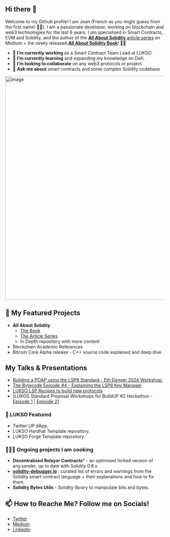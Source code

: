 ## Hi there 👋

Welcome to my Github profile! I am Jean (French as you might guess from the first name! 🥖🥐).
I am a passionate developer, working on blockchain and web3 technologies for the last 6 years.
I am specialised in Smart Contracts, EVM and Solidity, and the author of the [**All About Solidity** article series](https://medium.com/me/stories/public) on Medium + the newly released [**All About Solidity Book**](https://leanpub.com/all-about-solidity-book#:~:text=A%20developer%20guide%20for%20smart,build%20new%20protocols%20and%20dApps.&text=Discover%20the%20secrets%20of%20the,About%20Solidity%22%20for%20a%20reason!)! 📑📖 

- 🔭 **I’m currently working** as a Smart Contract Team Lead at LUKSO.
- 🌱 **I’m currently learning** and expanding my knowledge on Defi.
- 👯 **I’m looking to collaborate** on any web3 protocols or project.
- 💬 **Ask me about** smart contracts and some complex Solidity codebase

<img width="708" alt="image" src="https://github.com/user-attachments/assets/dc6ebad4-acf8-4c2d-a6d4-5c50a6a4e42d">

<!--
**CJ42/CJ42** is a ✨ _special_ ✨ repository because its `README.md` (this file) appears on your GitHub profile.

Here are some ideas to get you started:
- ⚡ Fun fact: ...
- 🤔 **I’m looking for help** with front-end web design to 
-->

## 🌟 My Featured Projects

- **All About Solidity**
    - [The Book](https://leanpub.com/all-about-solidity-book#:~:text=A%20developer%20guide%20for%20smart,build%20new%20protocols%20and%20dApps.&text=Discover%20the%20secrets%20of%20the,About%20Solidity%22%20for%20a%20reason!)
    - [The Article Series](https://medium.com/coinmonks/all-about-solidity-article-series-f57be7bf6746
)
    - In Depth repository with more content
- Blockchain Academic References
- Bitcoin Core Alpha release - C++ source code explained and deep dive

## My Talks & Presentations

- [Building a POAP using the LSP8 Standard - Eth Denver 2024 Workshop.](https://www.youtube.com/watch?v=ff_IYOuQn_s&pp=ygUOamVhbiBjYXZhbGxlcmE%3D)
- [The Bytecode Episode #4 - Explaining the LSP6 Key Manager](https://www.youtube.com/watch?v=2Sm9LsCPjdE)
- [LUKSO LSP Recipes to build new protocols](https://www.youtube.com/watch?v=cx7EHlP6BZM&pp=ygUOamVhbiBjYXZhbGxlcmE%3D)
- [LUKOS Standard Proposal Workshops for BuildUP #2 Hackathon - [Episode 1](https://www.youtube.com/watch?v=PrXVcRL1n98) | [Episode 2](https://www.youtube.com/watch?v=xQV2l7VSRZ0)]

### 💝 LUKSO Featured

- Twitter UP dApp.
- LUKSO Hardhat Template repository.
- LUKSO Forge Template repository.

### 👨🏻‍🍳 Ongoing projects I am cooking
- **Decentralised Relayer Contracts*** - an optimised forked version of any.sender, up to date with Solidity 0.8.x
- [**solidity-debugger.io**](https://solidity-debugger.io/) : curated list of errors and warnings from the Solidity smart contract language + their explanations and how to fix them.
- **Solidity Bytes Utils** - Solidity library to manipulate bits and bytes.

## 📫 How to Reache Me? Follow me on Socials!

- [Twitter](https://x.com/JeanCavallera)
- [Medium](https://medium.com/@jeancvllr)
- [Linkedin](https://www.linkedin.com/in/jeancav/)
